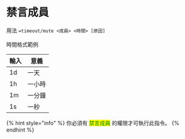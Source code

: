 # 禁言成員

用法 `=timeout/mute <成員> <時間> [原因]`\
\
時間格式範例

| 輸入 | 意義  |
| -- | --- |
| 1d | 一天  |
| 1h | 一小時 |
| 1m | 一分鐘 |
| 1s | 一秒  |

{% hint style="info" %}
你必須有 <mark style="color:green;">禁言成員</mark> 的權限才可執行此指令。
{% endhint %}
